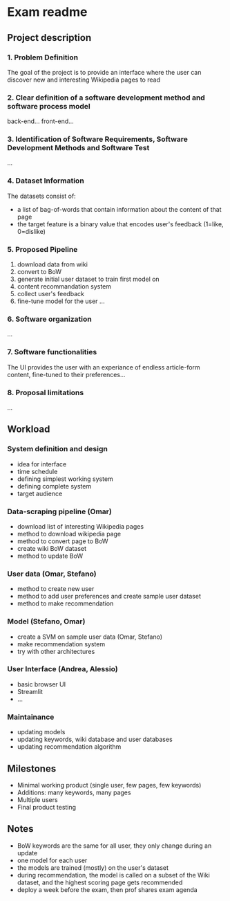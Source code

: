 # Exam readme

## Project description

### 1. Problem Definition
The goal of the project is to provide an interface where the user can discover new and interesting Wikipedia pages to read

### 2. Clear definition of a software development method and software process model
back-end...
front-end...

### 3. Identification of Software Requirements, Software Development Methods and Software Test
...

### 4. Dataset Information
The datasets consist of: 
- a list of bag-of-words that contain information about the content of that page
- the target feature is a binary value that encodes user's feedback (1=like, 0=dislike)

### 5. Proposed Pipeline 
1. download data from wiki
2. convert to BoW
3. generate initial user dataset to train first model on
4. content recommandation system
5. collect user's feedback
6. fine-tune model for the user
...

### 6. Software organization 
...

### 7. Software functionalities
The UI provides the user with an experiance of endless article-form content, fine-tuned to their preferences...

### 8. Proposal limitations
...


## Workload

### System definition and design
- idea for interface
- time schedule
- defining simplest working system
- defining complete system
- target audience

### Data-scraping pipeline (Omar)
- download list of interesting Wikipedia pages 
- method to download wikipedia page 
- method to convert page to BoW 
- create wiki BoW dataset 
- method to update BoW

### User data (Omar, Stefano)
- method to create new user
- method to add user preferences and create sample user dataset
- method to make recommendation 

### Model (Stefano, Omar)
- create a SVM on sample user data (Omar, Stefano)
- make recommendation system 
- try with other architectures

### User Interface (Andrea, Alessio)
- basic browser UI
- Streamlit
- ...

### Maintainance 
- updating models
- updating keywords, wiki database and user databases
- updating recommendation algorithm


## Milestones

- Minimal working product (single user, few pages, few keywords)
- Additions: many keywords, many pages
- Multiple users
- Final product testing


## Notes

- BoW keywords are the same for all user, they only change during an update
- one model for each user
- the models are trained (mostly) on the user's dataset
- during recommendation, the model is called on a subset of the Wiki dataset, and the highest scoring page gets recommended
- deploy a week before the exam, then prof shares exam agenda

